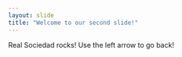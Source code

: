 ```yaml
---
layout: slide
title: "Welcome to our second slide!"
---
```

Real Sociedad rocks!
Use the left arrow to go back!
